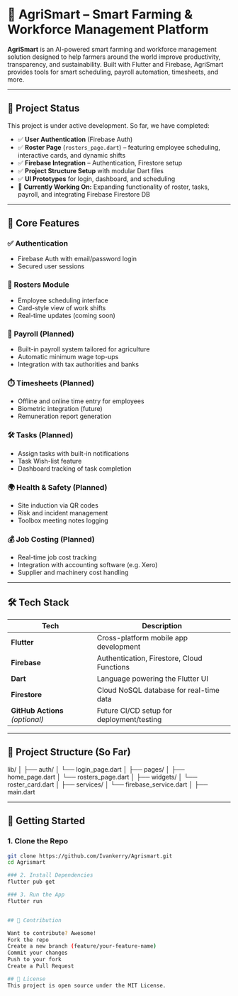 # 🌾 AgriSmart – Smart Farming & Workforce Management Platform

**AgriSmart** is an AI-powered smart farming and workforce management solution designed to help farmers around the world improve productivity, transparency, and sustainability. Built with Flutter and Firebase, AgriSmart provides tools for smart scheduling, payroll automation, timesheets, and more.

---

## 🚀 Project Status

This project is under active development. So far, we have completed:

- ✅ **User Authentication** (Firebase Auth)
- ✅ **Roster Page** (`rosters_page.dart`) – featuring employee scheduling, interactive cards, and dynamic shifts
- ✅ **Firebase Integration** – Authentication, Firestore setup
- ✅ **Project Structure Setup** with modular Dart files
- ✅ **UI Prototypes** for login, dashboard, and scheduling
- 🔄 **Currently Working On:** Expanding functionality of roster, tasks, payroll, and integrating Firebase Firestore DB

---

## 🧠 Core Features

### ✅ Authentication
- Firebase Auth with email/password login
- Secured user sessions

### 📅 Rosters Module
- Employee scheduling interface
- Card-style view of work shifts
- Real-time updates (coming soon)

### 🧾 Payroll (Planned)
- Built-in payroll system tailored for agriculture
- Automatic minimum wage top-ups
- Integration with tax authorities and banks

### ⏱️ Timesheets (Planned)
- Offline and online time entry for employees
- Biometric integration (future)
- Remuneration report generation

### 🛠️ Tasks (Planned)
- Assign tasks with built-in notifications
- Task Wish-list feature
- Dashboard tracking of task completion

### 🌍 Health & Safety (Planned)
- Site induction via QR codes
- Risk and incident management
- Toolbox meeting notes logging

### 💰 Job Costing (Planned)
- Real-time job cost tracking
- Integration with accounting software (e.g. Xero)
- Supplier and machinery cost handling

---

## 🛠️ Tech Stack

| Tech | Description |
|------|-------------|
| **Flutter** | Cross-platform mobile app development |
| **Firebase** | Authentication, Firestore, Cloud Functions |
| **Dart** | Language powering the Flutter UI |
| **Firestore** | Cloud NoSQL database for real-time data |
| **GitHub Actions** *(optional)* | Future CI/CD setup for deployment/testing |

---

## 📁 Project Structure (So Far)

lib/ │ ├── auth/ │ └── login_page.dart │ ├── pages/ │ ├── home_page.dart │ └── rosters_page.dart │ ├── widgets/ │ └── roster_card.dart │ ├── services/ │ └── firebase_service.dart │ ├── main.dart


---

## 🔧 Getting Started

### 1. Clone the Repo
```bash
git clone https://github.com/Ivankerry/Agrismart.git
cd Agrismart

### 2. Install Dependencies
flutter pub get

### 3. Run the App
flutter run


## 💬 Contribution

Want to contribute? Awesome!
Fork the repo
Create a new branch (feature/your-feature-name)
Commit your changes
Push to your fork
Create a Pull Request

## 📄 License
This project is open source under the MIT License.


